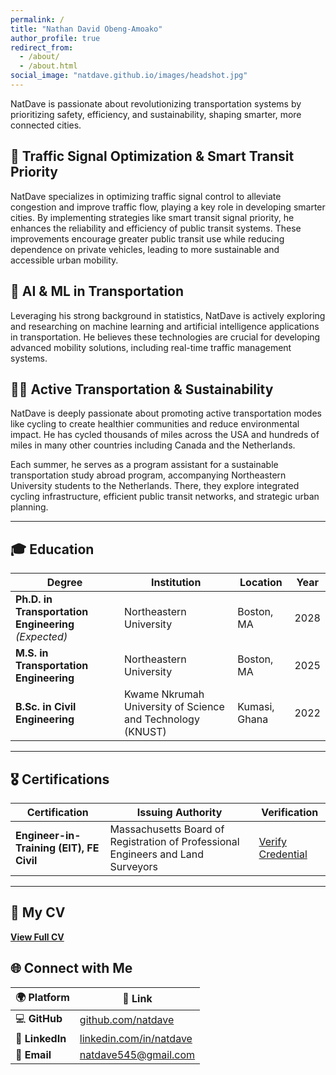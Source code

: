 ```yaml
---
permalink: /
title: "Nathan David Obeng-Amoako"
author_profile: true
redirect_from: 
  - /about/
  - /about.html
social_image: "natdave.github.io/images/headshot.jpg"
---
```


NatDave is passionate about revolutionizing transportation systems by prioritizing safety, efficiency, and sustainability, shaping smarter, more connected cities.

## 🚦 Traffic Signal Optimization & Smart Transit Priority
NatDave specializes in optimizing traffic signal control to alleviate congestion and improve traffic flow, playing a key role in developing smarter cities. By implementing strategies like smart transit signal priority, he enhances the reliability and efficiency of public transit systems. These improvements encourage greater public transit use while reducing dependence on private vehicles, leading to more sustainable and accessible urban mobility.

## 🤖 AI & ML in Transportation  
Leveraging his strong background in statistics, NatDave is actively exploring and researching on machine learning and artificial intelligence applications in transportation. He believes these technologies are crucial for developing advanced mobility solutions, including real-time traffic management systems.

## 🚴‍♂️ Active Transportation & Sustainability  
NatDave is deeply passionate about promoting active transportation modes like cycling to create healthier communities and reduce environmental impact. He has cycled thousands of miles across the USA and hundreds of miles in many other countries including Canada and the Netherlands.  

Each summer, he serves as a program assistant for a sustainable transportation study abroad program, accompanying Northeastern University students to the Netherlands. There, they explore integrated cycling infrastructure, efficient public transit networks, and strategic urban planning.  

---

## 🎓 Education  

| Degree | Institution | Location | Year |
|---------|----------------|------------|------|
| **Ph.D. in Transportation Engineering** *(Expected)* | Northeastern University | Boston, MA | 2028 |
| **M.S. in Transportation Engineering** | Northeastern University | Boston, MA | 2025 |
| **B.Sc. in Civil Engineering** | Kwame Nkrumah University of Science and Technology (KNUST) | Kumasi, Ghana | 2022 |

---

## 🎖 Certifications  

| Certification | Issuing Authority | Verification |
|-----------------|---------------------|---------------|
| **Engineer-in-Training (EIT), FE Civil** | Massachusetts Board of Registration of Professional Engineers and Land Surveyors | [Verify Credential](https://www.credly.com/badges/35f81516-e8ec-40a4-ad6c-beb2d54a2894) |

---

## 📄 My CV  
**[View Full CV](https://natdave.github.io/files/NatDaveCV.pdf)**

## 🌐 Connect with Me  

| 🌍 Platform | 🔗 Link |
|------------|--------|
| 💻 **GitHub** | [github.com/natdave](https://github.com/natdave) |
| 👔 **LinkedIn** | [linkedin.com/in/natdave](https://www.linkedin.com/in/natdave/) |
| 📧 **Email** | [natdave545@gmail.com](mailto:natdave545@gmail.com) |
